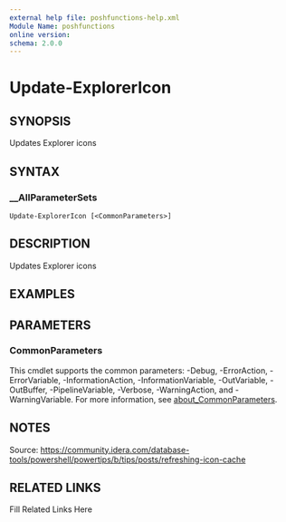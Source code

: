 ```yaml
---
external help file: poshfunctions-help.xml
Module Name: poshfunctions
online version: 
schema: 2.0.0
---
```


# Update-ExplorerIcon

## SYNOPSIS

Updates Explorer icons

## SYNTAX

### __AllParameterSets

```
Update-ExplorerIcon [<CommonParameters>]
```

## DESCRIPTION

Updates Explorer icons


## EXAMPLES


## PARAMETERS


### CommonParameters

This cmdlet supports the common parameters: -Debug, -ErrorAction, -ErrorVariable, -InformationAction, -InformationVariable, -OutVariable, -OutBuffer, -PipelineVariable, -Verbose, -WarningAction, and -WarningVariable. For more information, see [about_CommonParameters](http://go.microsoft.com/fwlink/?LinkID=113216).

## NOTES

Source: https://community.idera.com/database-tools/powershell/powertips/b/tips/posts/refreshing-icon-cache


## RELATED LINKS

Fill Related Links Here

